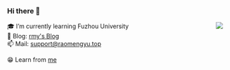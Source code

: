 ### Hi there 👋

<!--
**mengyu666/mengyu666** is a ✨ _special_ ✨ repository because its `README.md` (this file) appears on your GitHub profile.

Here are some ideas to get you started:
-->
<!--
- 🔭 I’m currently working on ...
- 🌱 I’m currently learning Fuzhou University
- 👯 I’m looking to collaborate on ...
- 🤔 I’m looking for help with ...
- 💬 Ask me about ...
- 📫 How to reach me: ...
- 😄 Pronouns: ...
- ⚡ Fun fact: ...
-->

<img align='right' src="https://github-readme-stats.vercel.app/api?username=mengyu666&show_icons=true&hide_border=true">

🎓 I’m currently learning Fuzhou University<br>
📝 Blog: [rmy's Blog](http://raomengyu.top)<br>
📫 Mail: support@raomengyu.top<br>

😁 Learn from [me](https://github.com/mengyu666)<br>
